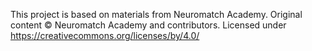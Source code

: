 This project is based on materials from Neuromatch Academy. Original content © Neuromatch Academy and contributors. Licensed under https://creativecommons.org/licenses/by/4.0/
